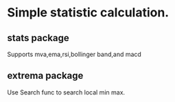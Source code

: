 # Simple statistic calculation.
## stats package
Supports mva,ema,rsi,bollinger band,and macd
## extrema package
Use Search func to search local min max.

